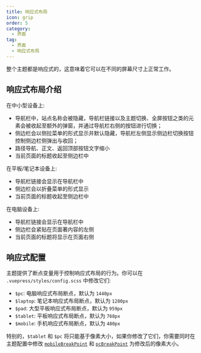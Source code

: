```yaml
---
title: 响应式布局
icon: grip
order: 5
category:
  - 界面
tag:
  - 界面
  - 响应式布局
---
```


整个主题都是响应式的，这意味着它可以在不同的屏幕尺寸上正常工作。

<!-- more -->

## 响应式布局介绍

在中小型设备上:

- 导航栏中，站点名称会被隐藏，导航栏链接以及主题切换、全屏按钮之类的元素会被收起至额外的弹窗，并通过导航栏右侧的按钮进行切换；
- 侧边栏会以侧拉菜单的形式显示并默认隐藏，导航栏左侧显示侧边栏切换按钮控制侧边栏侧弹出与收回；
- 路径导航、正文、返回顶部按钮文字缩小
- 当前页面的标题收起至侧边栏中

在平板/笔记本设备上:

- 导航栏链接会显示在导航栏中
- 侧边栏会以折叠菜单的形式显示
- 当前页面的标题收起至侧边栏中

在电脑设备上:

- 导航栏链接会显示在导航栏中
- 侧边栏会紧贴在页面著内容的左侧
- 当前页面的标题将显示在页面右侧

## 响应式配置

主题提供了断点变量用于控制响应式布局的行为。你可以在 `.vuepress/styles/config.scss` 中修改它们:

- `$pc`: 电脑响应式布局断点，默认为 `1440px`
- `$laptop`: 笔记本响应式布局断点，默认为 `1280px`
- `$pad`: 大型平板响应式布局断点，默认为 `959px`
- `$tablet`: 平板响应式布局断点，默认为 `768px`
- `$mobile`: 手机响应式布局断点，默认为 `480px`

特别的，`$tablet` 和 `$pc` 将只能基于像素大小，如果你修改了它们，你需要同时在主题配置中修改 [`mobileBreakPoint`](../../config/theme/appearance.md#mobilebreakpoint) 和 [`pcBreakPoint`](../../config/theme/appearance.md#pcbreakpoint) 为修改后的像素大小。
